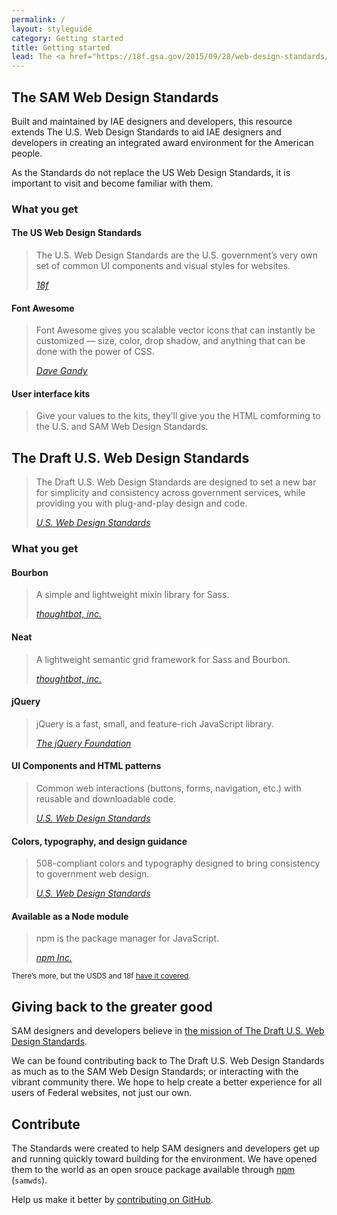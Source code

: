 ```yaml
---
permalink: /
layout: styleguide
category: Getting started
title: Getting started
lead: The <a href="https://18f.gsa.gov/2015/09/28/web-design-standards/">US Web Design Standards</a>, <a href="http://fontawesome.io">Font Awesome</a>, and user interface kits combine to create the base for the SAM Web Design Standards, an extension of the US Web Design Standards.
---
```


<h2 id="sam-web-design-standards">The SAM Web Design Standards</h2>
<p>Built and maintained by IAE designers and developers, this resource extends The U.S. Web Design Standards to aid IAE designers and developers in creating an integrated award environment for the American people.</p>

<p>As the Standards do not replace the US Web Design Standards, it is important to visit and become familiar with them.</p>

<h3>What you get</h3>
<h4>The US Web Design Standards</h4>
<blockquote>
  <p>The U.S. Web Design Standards are the U.S. government’s very own set of common UI components and visual styles for websites.</p>
  <cite><a href="https://18f.gsa.gov/2015/09/28/web-design-standards/">18f</a></cite>
</blockquote>

<h4>Font Awesome</h4>
<blockquote>
  <p>Font Awesome gives you scalable vector icons that can instantly be customized — size, color, drop shadow, and anything that can be done with the power of CSS.</p>
  <cite><a href="http://fontawesome.io">Dave Gandy</a></cite>
</blockquote>

<h4>User interface kits</h4>
<blockquote>
  <p>Give your values to the kits, they&rsquo;ll give you the HTML comforming to the U.S. and SAM Web Design Standards.</p>
</blockquote>

<h2 id="us-web-design-standards">The Draft U.S. Web Design Standards</h2>

<blockquote>
  <p>The Draft U.S. Web Design Standards are designed to set a new bar for simplicity and consistency across government services, while providing you with plug-and-play design and code.</p>
  <cite><a href="https://standards.usa.gov">U.S. Web Design Standards</a></cite>
</blockquote>

<h3>What you get</h3>

<h4>Bourbon</h4>
<blockquote>
  <p>A simple and lightweight mixin library for Sass.</p>
  <cite><a href="http://bourbon.io">thoughtbot, inc.</a></cite>
</blockquote>

<h4>Neat</h4>
<blockquote>
  <p>A lightweight semantic grid framework for Sass and Bourbon.</p>
  <cite><a href="http://neat.bourbon.io">thoughtbot, inc.</a></cite>
</blockquote>

<h4>jQuery</h4>
<blockquote>
  <p>jQuery is a fast, small, and feature-rich JavaScript library.</p>
  <cite><a href="http://jquery.com">The jQuery Foundation</a></cite>
</blockquote>

<h4>UI Components and HTML patterns</h4>
<blockquote>
  <p>Common web interactions (buttons, forms, navigation, etc.) with reusable and downloadable code.</p>
  <cite><a href="https://standards.usa.gov">U.S. Web Design Standards</a></cite>
</blockquote>

<h4>Colors, typography, and design guidance</h4>
<blockquote>
  <p>508-compliant colors and typography designed to bring consistency to government web design.</p>
  <cite><a href="https://standards.usa.gov">U.S. Web Design Standards</a></cite>
</blockquote>

<h4>Available as a Node module</h4>
<blockquote>
  <p>npm is the package manager for JavaScript.</p>
  <cite><a href="https://www.npmjs.com">npm Inc.</a></cite>
</blockquote>

<p><small>There&rsquo;s more, but the USDS and 18f <a href="https://standards.usa.gov">have it covered</a>.</small></p>

<h2 id="giving-back">Giving back to the greater good</h2>
<p>SAM designers and developers believe in <a href="https://18f.gsa.gov/2015/09/28/web-design-standards/">the mission of The Draft U.S. Web Design Standards</a>.</p>
<p>We can be found contributing back to The Draft U.S. Web Design Standards as much as to the SAM Web Design Standards; or interacting with the vibrant community there. We hope to help create a better experience for all users of Federal websites, not just our own.</p>

<h2 id="contribute">Contribute</h2>
<p>The Standards were created to help SAM designers and developers get up and running quickly toward building for the environment. We have opened them to the world as an open srouce package available through <a href="https://www.npmjs.com">npm</a> (<code>samwds</code>).</p>
<p>Help us make it better by <a href="{{ site.repos[0].url }}">contributing on GitHub</a>.</p>
